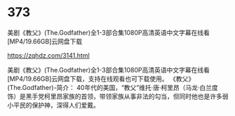 # 373
美剧《教父》(The.Godfather)全1-3部合集1080P高清英语中文字幕在线看[MP4/19.66GB]云网盘下载

https://zqhdz.com/3141.html

美剧《教父》(The.Godfather)全1-3部合集1080P高清英语中文字幕在线看[MP4/19.66GB]云网盘下载，支持在线观看也可下载使用。
《教父》(The.Godfather)-简介：
40年代的美国，“教父”维托·唐·柯里昂（马龙·白兰度 饰）是黑手党柯里昂家族的首领，带领家族从事非法的勾当，但同时他也是许多弱小平民的保护神，深得人们爱戴。
